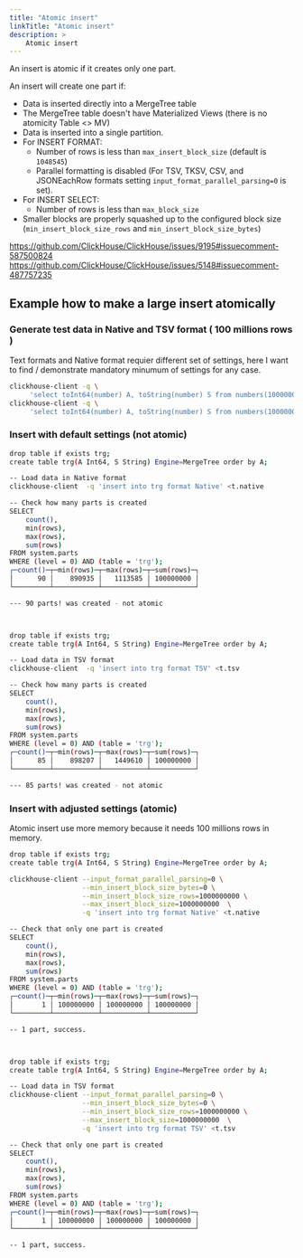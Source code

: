 ```yaml
---
title: "Atomic insert"
linkTitle: "Atomic insert"
description: >
    Atomic insert
---
```

An insert is atomic if it creates only one part.

An insert will create one part if:

* Data is inserted directly into a MergeTree table
* The MergeTree table doesn't have Materialized Views (there is no atomicity Table <> MV)
* Data is inserted into a single partition.
* For INSERT FORMAT:
    * Number of rows is less than `max_insert_block_size` (default is `1048545`) 
    * Parallel formatting is disabled (For TSV, TKSV, CSV, and JSONEachRow formats setting `input_format_parallel_parsing=0` is set).
* For INSERT SELECT:
    * Number of rows is less than `max_block_size`
* Smaller blocks are properly squashed up to the configured block size (`min_insert_block_size_rows` and `min_insert_block_size_bytes`)

https://github.com/ClickHouse/ClickHouse/issues/9195#issuecomment-587500824
https://github.com/ClickHouse/ClickHouse/issues/5148#issuecomment-487757235

## Example how to make a large insert atomically

### Generate test data in Native and TSV format ( 100 millions rows )

Text formats and Native format requier different set of settings, here I want to find / demonstrate mandatory minumum of settings for any case.

```bash
clickhouse-client -q \
     'select toInt64(number) A, toString(number) S from numbers(100000000) format Native' > t.native
clickhouse-client -q \
     'select toInt64(number) A, toString(number) S from numbers(100000000) format TSV' > t.tsv
```

### Insert with default settings (not atomic)

```bash
drop table if exists trg;
create table trg(A Int64, S String) Engine=MergeTree order by A;

-- Load data in Native format
clickhouse-client  -q 'insert into trg format Native' <t.native

-- Check how many parts is created
SELECT 
    count(),
    min(rows),
    max(rows),
    sum(rows)
FROM system.parts
WHERE (level = 0) AND (table = 'trg');
┌─count()─┬─min(rows)─┬─max(rows)─┬─sum(rows)─┐
│      90 │    890935 │   1113585 │ 100000000 │
└─────────┴───────────┴───────────┴───────────┘

--- 90 parts! was created - not atomic



drop table if exists trg;
create table trg(A Int64, S String) Engine=MergeTree order by A;

-- Load data in TSV format
clickhouse-client  -q 'insert into trg format TSV' <t.tsv

-- Check how many parts is created
SELECT 
    count(),
    min(rows),
    max(rows),
    sum(rows)
FROM system.parts
WHERE (level = 0) AND (table = 'trg');
┌─count()─┬─min(rows)─┬─max(rows)─┬─sum(rows)─┐
│      85 │    898207 │   1449610 │ 100000000 │
└─────────┴───────────┴───────────┴───────────┘

--- 85 parts! was created - not atomic
```

### Insert with adjusted settings (atomic)

Atomic insert use more memory because it needs 100 millions rows in memory.

```bash
drop table if exists trg;
create table trg(A Int64, S String) Engine=MergeTree order by A;

clickhouse-client --input_format_parallel_parsing=0 \
                  --min_insert_block_size_bytes=0 \
                  --min_insert_block_size_rows=1000000000 \
                  --max_insert_block_size=1000000000  \
                  -q 'insert into trg format Native' <t.native

-- Check that only one part is created
SELECT
    count(),
    min(rows),
    max(rows),
    sum(rows)
FROM system.parts
WHERE (level = 0) AND (table = 'trg');
┌─count()─┬─min(rows)─┬─max(rows)─┬─sum(rows)─┐
│       1 │ 100000000 │ 100000000 │ 100000000 │
└─────────┴───────────┴───────────┴───────────┘

-- 1 part, success.



drop table if exists trg;
create table trg(A Int64, S String) Engine=MergeTree order by A;

-- Load data in TSV format
clickhouse-client --input_format_parallel_parsing=0 \
                  --min_insert_block_size_bytes=0 \
                  --min_insert_block_size_rows=1000000000 \
                  --max_insert_block_size=1000000000  \
                  -q 'insert into trg format TSV' <t.tsv

-- Check that only one part is created
SELECT 
    count(),
    min(rows),
    max(rows),
    sum(rows)
FROM system.parts
WHERE (level = 0) AND (table = 'trg');
┌─count()─┬─min(rows)─┬─max(rows)─┬─sum(rows)─┐
│       1 │ 100000000 │ 100000000 │ 100000000 │
└─────────┴───────────┴───────────┴───────────┘

-- 1 part, success.
```
